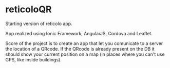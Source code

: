 # reticoloQR
Starting version of reticolo app.

App realized using Ionic Framework, AngularJS, Cordova and Leaflet.

Score of the project is to create an app that let you comunicate to a server the location of a
QRcode. If the QRcode is already present on the DB it should show your current position on a map
(in places where you can't use GPS, like inside buildings).
